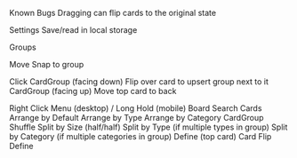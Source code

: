 Known Bugs
  Dragging can flip cards to the original state

Settings
  Save/read in local storage

Groups

Move
  Snap to group


Click
  CardGroup (facing down)
    Flip over card to upsert group next to it
  CardGroup (facing up)
    Move top card to back

Right Click Menu (desktop) / Long Hold (mobile)
  Board
    Search Cards
    Arrange by Default
    Arrange by Type
    Arrange by Category
  CardGroup
    Shuffle
    Split by Size (half/half)
    Split by Type (if multiple types in group)
    Split by Category (if multiple categories in group)
    Define (top card)
  Card
    Flip
    Define
